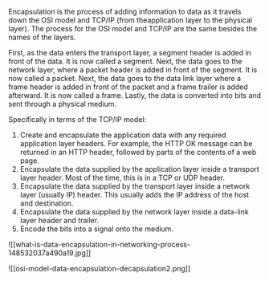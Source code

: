 Encapsulation is the process of adding information to data as it travels down the OSI model and TCP/IP (from theapplication layer to the physical layer). The process for the OSI model and TCP/IP are the same besides the names of the layers.

First, as the data enters the transport layer, a segment header is added in front of the data. It is now called a segment. Next, the data goes to the network layer, where a packet header is added in front of the segment. It is now called a packet. Next, the data goes to the data link layer where a frame header is added in front of the packet and a frame trailer is added afterward. It is now called a frame. Lastly, the data is converted into bits and sent through a physical medium.

Specifically in terms of the TCP/IP model:
1. Create and encapsulate the application data with any required application layer headers. For example, the HTTP OK message can be returned in an HTTP header, followed by parts of the contents of a web page.
2. Encapsulate the data supplied by the application layer inside a transport layer header. Most of the time, this is in a TCP or UDP header.
3. Encapsulate the data supplied by the transport layer inside a network layer (usually IP) header. This usually adds the IP address of the host and destination.
4. Encapsulate the data supplied by the network layer inside a data-link layer header and trailer.
5. Encode the bits into a signal onto the medium.

![[what-is-data-encapsulation-in-networking-process-148532037a490a19.jpg]]

![[osi-model-data-encapsulation-decapsulation2.png]]